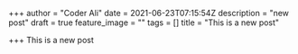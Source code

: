 +++
author = "Coder Ali"
date = 2021-06-23T07:15:54Z
description = "new post"
draft = true
feature_image = ""
tags = []
title = "This is a new post"

+++
This is a new post